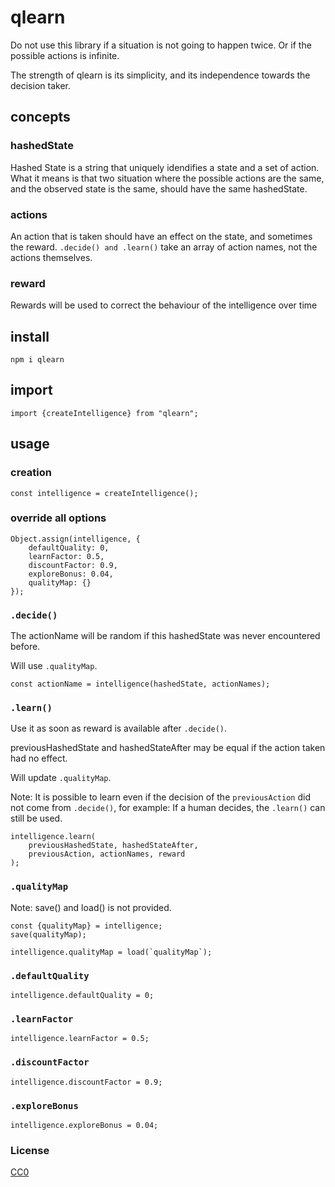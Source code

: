 # qlearn

Do not use this library if a situation is not going to happen twice. Or if the possible actions is infinite.

The strength of qlearn is its simplicity, and its independence towards the decision taker.

## concepts

### hashedState

Hashed State is a string that uniquely idendifies a state and a set of action. What it means is that two situation where the possible actions are the same, and the observed state is the same, should have the same hashedState.

### actions

An action that is taken should have an effect on the state, and sometimes the reward. `.decide() and .learn()` take an array of action names, not the actions themselves.

### reward

Rewards will be used to correct the behaviour of the intelligence over time


## install

```
npm i qlearn
```

## import

```
import {createIntelligence} from "qlearn";
```

## usage

### creation

```
const intelligence = createIntelligence();
```

### override all options

```
Object.assign(intelligence, {
    defaultQuality: 0,
    learnFactor: 0.5,
    discountFactor: 0.9,
    exploreBonus: 0.04,
    qualityMap: {}
});
```

### `.decide()`

The actionName will be random if this hashedState was never encountered before.

Will use `.qualityMap`.


```
const actionName = intelligence(hashedState, actionNames);
```

### `.learn()`

Use it as soon as reward is available after `.decide()`.

previousHashedState and hashedStateAfter may be equal if the action taken had no effect.

Will update `.qualityMap`.

Note: It is possible to learn even if the decision of the `previousAction` did not come from `.decide()`, for example: If a human decides, the `.learn()` can still be used.

```
intelligence.learn(
    previousHashedState, hashedStateAfter,
    previousAction, actionNames, reward
);
```

### `.qualityMap`

Note: save() and load() is not provided.

```
const {qualityMap} = intelligence;
save(qualityMap);
```

```
intelligence.qualityMap = load(`qualityMap`);
```

### `.defaultQuality`

```
intelligence.defaultQuality = 0;
```

### `.learnFactor`

```
intelligence.learnFactor = 0.5;
```

### `.discountFactor`

```
intelligence.discountFactor = 0.9;
```

### `.exploreBonus`

```
intelligence.exploreBonus = 0.04;
```


### License

[CC0](./license.txt)